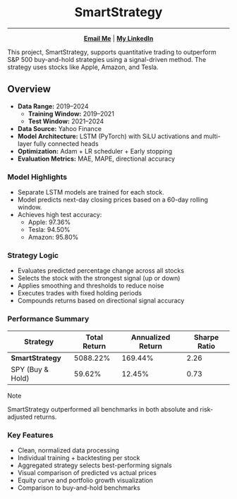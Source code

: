 <!-- markdownlint-disable first-line-h1 -->
<!-- markdownlint-disable html -->
<!-- markdownlint-disable no-duplicate-header -->

<a name="top"></a>
<div align="center">
  <h1>SmartStrategy</h1>
</div>

---

<div align="center">
   <a href="mailto:erik.staszewski@gmail.com"><b>Email Me</b></a> | <a href="https://www.linkedin.com/in/estasz/"><b>My LinkedIn</b></a></b></a>
</div>

This project, SmartStrategy, supports quantitative trading to outperform S&P 500 buy-and-hold strategies using a signal-driven method. The strategy uses stocks like Apple, Amazon, and Tesla.

## Overview

* **Data Range:** 2019–2024
  * **Training Window:** 2019–2021  
  * **Test Window:** 2021–2024  
* **Data Source:** Yahoo Finance
* **Model Architecture:** LSTM (PyTorch) with SiLU activations and multi-layer fully connected heads  
* **Optimization:** Adam + LR scheduler + Early stopping
* **Evaluation Metrics:** MAE, MAPE, directional accuracy

### Model Highlights

* Separate LSTM models are trained for each stock.
* Model predicts next-day closing prices based on a 60-day rolling window.
* Achieves high test accuracy:
  * Apple: 97.36%
  * Tesla: 94.50%
  * Amazon: 95.80%

### Strategy Logic

* Evaluates predicted percentage change across all stocks
* Selects the stock with the strongest signal (up or down)
* Applies smoothing and thresholds to reduce noise
* Executes trades with fixed holding periods
* Compounds returns based on directional signal accuracy

### Performance Summary

| Strategy             | Total Return | Annualized Return | Sharpe Ratio |
|----------------------|--------------|-------------------|--------------|
| **SmartStrategy**    | 5088.22%     | 169.44%           | 2.26         |
| SPY (Buy & Hold)     | 59.62%       | 12.45%            | 0.73         |

> [!NOTE]
> SmartStrategy outperformed all benchmarks in both absolute and risk-adjusted returns.

### Key Features

- Clean, normalized data processing
- Individual training + backtesting per stock
- Aggregated strategy selects best-performing signals
- Visual comparison of predicted vs actual prices
- Equity curve and portfolio growth visualization
- Comparison to buy-and-hold benchmarks
